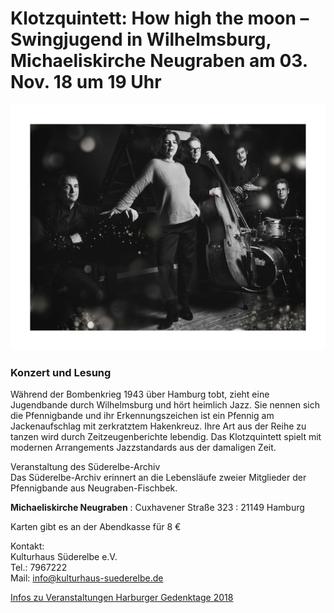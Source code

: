 # Klotzquintett: How high the moon – Swingjugend in Wilhelmsburg, Michaeliskirche Neugraben am 03. Nov. 18 um 19 Uhr 

![](/img/KlotzQuintett.jpg)

### Konzert und Lesung

Während der Bombenkrieg 1943 über Hamburg tobt, zieht eine Jugendbande durch Wilhelmsburg und hört heimlich Jazz. 
Sie nennen sich die Pfennigbande und ihr Erkennungszeichen ist ein Pfennig am Jackenaufschlag mit zerkratztem Hakenkreuz.
Ihre Art aus der Reihe zu tanzen wird durch Zeitzeugenberichte lebendig. Das Klotzquintett spielt mit modernen Arrangements
Jazzstandards aus der damaligen Zeit.  

Veranstaltung des Süderelbe-Archiv  
Das Süderelbe-Archiv erinnert an die Lebensläufe zweier Mitglieder der Pfennigbande aus Neugraben-Fischbek. 

**Michaeliskirche Neugraben**
:   Cuxhavener Straße 323 
:   21149 Hamburg  

Karten gibt es an der Abendkasse für 8 €

Kontakt:  
Kulturhaus Süderelbe e.V.  
Tel.: 7967222  
Mail: info@kulturhaus-suederelbe.de 
  
[Infos zu Veranstaltungen Harburger Gedenktage 2018](http://gedenken-in-harburg.de/start/veranstaltungen/veranstaltungsdetails/event/harburger-gedenktage-2018/)